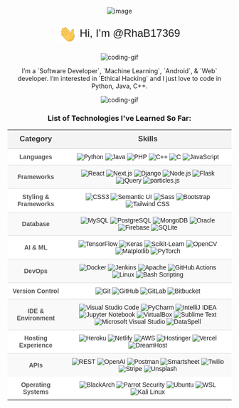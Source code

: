 <!-- En-tête du README -->

<p align="center">
  <img src="https://github.com/user-attachments/assets/e0166a1f-c830-43cb-9280-4ae00b33495a" alt="image" width="auto" />
</p>

<p align="center" style="font-size: 24px; font-family: Arial, sans-serif;">
  <img src="https://raw.githubusercontent.com/PushpenderIndia/PushpenderIndia/master/media/giphy.webp" alt="Hi" width="40" style="vertical-align: middle;" />
  Hi, I’m @RhaB17369
</p>


<p align="center">
  <img src="https://github.com/user-attachments/assets/fd4051c2-5815-4047-a08e-d8f7b038ee5a" alt="coding-gif" width="400" />
</p>

<p align="center">
 <!-- - 👀 I’m interested in ...
  - 🌱 I’m currently learning ...
  - 💞️ I’m looking to collaborate on ...
  - 📫 How to reach me ...
  - 😄 Pronouns: ...
  - ⚡ Fun fact: ... -->
</p>

<!-- Section spéciale pour les informations du repository -->
<!-- En-tête du README -->

<p align="center">
  I’m a `Software Developer`, `Machine Learning`, `Android`, & `Web` developer. I’m interested in `Ethical Hacking` and I just love to code in Python, Java, C++.
</p>

<p align="center">
  <img src="https://github.com/user-attachments/assets/ad64415b-e016-4d82-8cec-83f79474d811" alt="coding-gif" width="400" />
</p>


<!-- Tableau des compétences -->

<h3 align="center">List of Technologies I've Learned So Far:</h3>

<p align="center">
<table style="width: 100%; border-collapse: collapse; text-align: center; font-family: Arial, sans-serif;">
  <tr style="background-color: #f4f4f4; border-bottom: 2px solid #ddd;">
    <th style="padding: 10px; font-size: 1.2em; color: #333;">Category</th>
    <th style="padding: 10px; font-size: 1.2em; color: #333;">Skills</th>
  </tr>
  <tr style="background-color: #ffffff; border-bottom: 1px solid #ddd;">
    <td style="padding: 10px; font-weight: bold; color: #555;">Languages</td>
    <td style="padding: 10px;">
      <img src="https://img.shields.io/badge/Python-3776AB?style=flat&logo=python&logoColor=white" alt="Python" width="80" />
      <img src="https://img.shields.io/badge/Java-007396?style=flat&logo=java&logoColor=white" alt="Java" width="80" />
      <img src="https://img.shields.io/badge/PHP-777BB4?style=flat&logo=php&logoColor=white" alt="PHP" width="80" />
      <img src="https://img.shields.io/badge/C%2B%2B-F34B7F?style=flat&logo=c%2B%2B&logoColor=white" alt="C++" width="80" />
      <img src="https://img.shields.io/badge/C-00599C?style=flat&logo=c&logoColor=white" alt="C" width="80" />
      <img src="https://img.shields.io/badge/JavaScript-F7E018?style=flat&logo=javascript&logoColor=white" alt="JavaScript" width="80" />
    </td>
  </tr>
  <tr style="background-color: #f9f9f9; border-bottom: 1px solid #ddd;">
    <td style="padding: 10px; font-weight: bold; color: #555;">Frameworks</td>
    <td style="padding: 10px;">
      <img src="https://img.shields.io/badge/React-61DAFB?style=flat&logo=react&logoColor=black" alt="React" width="80" />
      <img src="https://img.shields.io/badge/Next.js-000000?style=flat&logo=next.js&logoColor=white" alt="Next.js" width="80" />
      <img src="https://img.shields.io/badge/Django-092D40?style=flat&logo=django&logoColor=white" alt="Django" width="80" />
      <img src="https://img.shields.io/badge/Node.js-8CC84B?style=flat&logo=node.js&logoColor=white" alt="Node.js" width="80" />
      <img src="https://img.shields.io/badge/Flask-000000?style=flat&logo=flask&logoColor=white" alt="Flask" width="80" />
      <img src="https://img.shields.io/badge/jQuery-0769AD?style=flat&logo=jquery&logoColor=white" alt="jQuery" width="80" />
      <img src="https://img.shields.io/badge/particles.js-F5F5F5?style=flat&logo=particles.js&logoColor=000000" alt="particles.js" width="80" />
    </td>
  </tr>
  <tr style="background-color: #ffffff; border-bottom: 1px solid #ddd;">
    <td style="padding: 10px; font-weight: bold; color: #555;">Styling & Frameworks</td>
    <td style="padding: 10px;">
      <img src="https://img.shields.io/badge/CSS3-1572B6?style=flat&logo=css3&logoColor=white" alt="CSS3" width="80" />
      <img src="https://img.shields.io/badge/Semantic%20UI-35B8C2?style=flat&logo=semantic-ui&logoColor=white" alt="Semantic UI" width="80" />
      <img src="https://img.shields.io/badge/Sass-CC6699?style=flat&logo=sass&logoColor=white" alt="Sass" width="80" />
      <img src="https://img.shields.io/badge/Bootstrap-563D7C?style=flat&logo=bootstrap&logoColor=white" alt="Bootstrap" width="80" />
      <img src="https://img.shields.io/badge/Tailwind%20CSS-38B2AC?style=flat&logo=tailwind-css&logoColor=white" alt="Tailwind CSS" width="80" />
    </td>
  </tr>
  <tr style="background-color: #f9f9f9; border-bottom: 1px solid #ddd;">
    <td style="padding: 10px; font-weight: bold; color: #555;">Database</td>
    <td style="padding: 10px;">
      <img src="https://img.shields.io/badge/MySQL-4479A1?style=flat&logo=mysql&logoColor=white" alt="MySQL" width="80" />
      <img src="https://img.shields.io/badge/PostgreSQL-4169E1?style=flat&logo=postgresql&logoColor=white" alt="PostgreSQL" width="80" />
      <img src="https://img.shields.io/badge/MongoDB-47A248?style=flat&logo=mongodb&logoColor=white" alt="MongoDB" width="80" />
      <img src="https://img.shields.io/badge/Oracle-F80000?style=flat&logo=oracle&logoColor=white" alt="Oracle" width="80" />
      <img src="https://img.shields.io/badge/Firebase-FFCA28?style=flat&logo=firebase&logoColor=white" alt="Firebase" width="80" />
      <img src="https://img.shields.io/badge/SQLite-003B57?style=flat&logo=sqlite&logoColor=white" alt="SQLite" width="80" />
    </td>
  </tr>
  <tr style="background-color: #ffffff; border-bottom: 1px solid #ddd;">
    <td style="padding: 10px; font-weight: bold; color: #555;">AI & ML</td>
    <td style="padding: 10px;">
      <img src="https://img.shields.io/badge/TensorFlow-FF6F00?style=flat&logo=tensorflow&logoColor=white" alt="TensorFlow" width="80" />
      <img src="https://img.shields.io/badge/Keras-D00000?style=flat&logo=keras&logoColor=white" alt="Keras" width="80" />
      <img src="https://img.shields.io/badge/Scikit--Learn-F7931E?style=flat&logo=scikit-learn&logoColor=white" alt="Scikit-Learn" width="80" />
      <img src="https://img.shields.io/badge/OpenCV-5C3EE8?style=flat&logo=opencv&logoColor=white" alt="OpenCV" width="80" />
      <img src="https://img.shields.io/badge/Matplotlib-115B80?style=flat&logo=matplotlib&logoColor=white" alt="Matplotlib" width="80" />
      <img src="https://img.shields.io/badge/PyTorch-EE4C2C?style=flat&logo=pytorch&logoColor=white" alt="PyTorch" width="80" />
    </td>
  </tr>
  <tr style="background-color: #f9f9f9; border-bottom: 1px solid #ddd;">
    <td style="padding: 10px; font-weight: bold; color: #555;">DevOps</td>
    <td style="padding: 10px;">
      <img src="https://img.shields.io/badge/Docker-2496ED?style=flat&logo=docker&logoColor=white" alt="Docker" width="80" />
      <img src="https://img.shields.io/badge/Jenkins-D24939?style=flat&logo=jenkins&logoColor=white" alt="Jenkins" width="80" />
      <img src="https://img.shields.io/badge/Apache-D22128?style=flat&logo=apache&logoColor=white" alt="Apache" width="80" />
      <img src="https://img.shields.io/badge/GitHub%20Actions-2088FF?style=flat&logo=github-actions&logoColor=white" alt="GitHub Actions" width="80" />
      <img src="https://img.shields.io/badge/Linux-FCC624?style=flat&logo=linux&logoColor=white" alt="Linux" width="80" />
      <img src="https://img.shields.io/badge/Bash-4EAA25?style=flat&logo=gnu-bash&logoColor=white" alt="Bash Scripting" width="80" />
    </td>
  </tr>
  <tr style="background-color: #ffffff; border-bottom: 1px solid #ddd;">
    <td style="padding: 10px; font-weight: bold; color: #555;">Version Control</td>
    <td style="padding: 10px;">
      <img src="https://img.shields.io/badge/Git-F05032?style=flat&logo=git&logoColor=white" alt="Git" width="80" />
      <img src="https://img.shields.io/badge/GitHub-181717?style=flat&logo=github&logoColor=white" alt="GitHub" width="80" />
      <img src="https://img.shields.io/badge/GitLab-FCA121?style=flat&logo=gitlab&logoColor=white" alt="GitLab" width="80" />
      <img src="https://img.shields.io/badge/Bitbucket-0052CC?style=flat&logo=bitbucket&logoColor=white" alt="Bitbucket" width="80" />
    </td>
  </tr>
  <tr style="background-color: #f9f9f9; border-bottom: 1px solid #ddd;">
    <td style="padding: 10px; font-weight: bold; color: #555;">IDE & Environment</td>
    <td style="padding: 10px;">
      <img src="https://img.shields.io/badge/Visual%20Studio%20Code-007ACC?style=flat&logo=visual-studio-code&logoColor=white" alt="Visual Studio Code" width="80" />
      <img src="https://img.shields.io/badge/PyCharm-000000?style=flat&logo=pycharm&logoColor=white" alt="PyCharm" width="80" />
      <img src="https://img.shields.io/badge/IntelliJ%20IDEA-000000?style=flat&logo=intellij-idea&logoColor=white" alt="IntelliJ IDEA" width="80" />
      <img src="https://img.shields.io/badge/Jupyter%20Notebook-F37626?style=flat&logo=jupyter&logoColor=white" alt="Jupyter Notebook" width="80" />
      <img src="https://img.shields.io/badge/VirtualBox-1836C5?style=flat&logo=virtualbox&logoColor=white" alt="VirtualBox" width="80" />
      <img src="https://img.shields.io/badge/Sublime%20Text-FF9800?style=flat&logo=sublime-text&logoColor=white" alt="Sublime Text" width="80" />
      <img src="https://img.shields.io/badge/Microsoft%20Visual%20Studio-5C2D91?style=flat&logo=visual-studio&logoColor=white" alt="Microsoft Visual Studio" width="80" />
      <img src="https://img.shields.io/badge/DataSpell-000000?style=flat&logo=jetbrains&logoColor=white" alt="DataSpell" width="80" />
    </td>
  </tr>
  <tr style="background-color: #ffffff; border-bottom: 1px solid #ddd;">
    <td style="padding: 10px; font-weight: bold; color: #555;">Hosting Experience</td>
    <td style="padding: 10px;">
      <img src="https://img.shields.io/badge/Heroku-430098?style=flat&logo=heroku&logoColor=white" alt="Heroku" width="80" />
      <img src="https://img.shields.io/badge/Netlify-00C7B7?style=flat&logo=netlify&logoColor=white" alt="Netlify" width="80" />
      <img src="https://img.shields.io/badge/AWS-232F3E?style=flat&logo=amazonaws&logoColor=white" alt="AWS" width="80" />
      <img src="https://img.shields.io/badge/Hostinger-FF4C00?style=flat&logo=hostinger&logoColor=white" alt="Hostinger" width="80" />
      <img src="https://img.shields.io/badge/Vercel-000000?style=flat&logo=vercel&logoColor=white" alt="Vercel" width="80" />
      <img src="https://img.shields.io/badge/DreamHost-5B2C6F?style=flat&logo=dreamhost&logoColor=white" alt="DreamHost" width="80" />
    </td>
  </tr>
  <tr style="background-color: #f9f9f9;">
    <td style="padding: 10px; font-weight: bold; color: #555;">APIs</td>
    <td style="padding: 10px;">
      <img src="https://img.shields.io/badge/REST-000000?style=flat&logo=rest&logoColor=white" alt="REST" width="80" />
      <img src="https://img.shields.io/badge/OpenAI-000000?style=flat&logo=openai&logoColor=white" alt="OpenAI" width="80" />
      <img src="https://img.shields.io/badge/Postman-FF6C37?style=flat&logo=postman&logoColor=white" alt="Postman" width="80" />
      <img src="https://img.shields.io/badge/Smartsheet-0072C6?style=flat&logo=smartsheet&logoColor=white" alt="Smartsheet" width="80" />
      <img src="https://img.shields.io/badge/Twilio-F22C60?style=flat&logo=twilio&logoColor=white" alt="Twilio" width="80" />
      <img src="https://img.shields.io/badge/Stripe-008CFF?style=flat&logo=stripe&logoColor=white" alt="Stripe" width="80" />
      <img src="https://img.shields.io/badge/Unsplash-000000?style=flat&logo=unsplash&logoColor=white" alt="Unsplash" width="80" />
    </td>
  </tr>
  <tr style="background-color: #ffffff;">
    <td style="padding: 10px; font-weight: bold; color: #555;">Operating Systems</td>
    <td style="padding: 10px;">
      <img src="https://img.shields.io/badge/BlackArch-000000?style=flat&logo=blackarch&logoColor=white" alt="BlackArch" width="80" />
      <img src="https://img.shields.io/badge/Parrot%20Security-005E8C?style=flat&logo=parrot-security&logoColor=white" alt="Parrot Security" width="80" />
      <img src="https://img.shields.io/badge/Ubuntu-E95420?style=flat&logo=ubuntu&logoColor=white" alt="Ubuntu" width="80" />
      <img src="https://img.shields.io/badge/WSL-4E8FCE?style=flat&logo=windows-subsystem-for-linux&logoColor=white" alt="WSL" width="80" />
      <img src="https://img.shields.io/badge/Kali%20Linux-557C94?style=flat&logo=kali-linux&logoColor=white" alt="Kali Linux" width="80" />
    </td>
  </tr>
</table>
</p>


